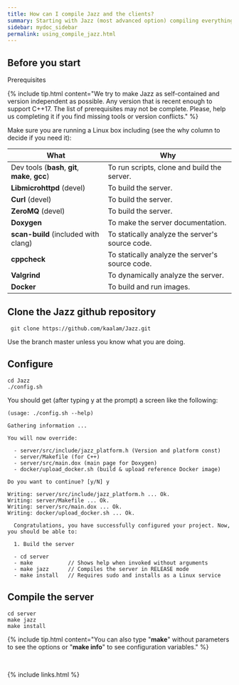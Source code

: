 ```yaml
---
title: How can I compile Jazz and the clients?
summary: Starting with Jazz (most advanced option) compiling everything form source.
sidebar: mydoc_sidebar
permalink: using_compile_jazz.html
---
```


## Before you start

<span class="label label-info">Prerequisites</span>

{% include tip.html content="We try to make Jazz as self-contained and version independent as possible. Any version that is recent enough
to support C++17. The list of prerequisites may not be complete. Please, help us completing it if you find missing tools or version
conflicts." %}

Make sure you are running a Linux box including (see the why column to decide if you need it):

| What | Why |
|------|-----|
| Dev tools (**bash**, **git**, **make**, **gcc**) | To run scripts, clone and build the server. |
| **Libmicrohttpd** (devel) | To build the server. |
| **Curl** (devel) | To build the server. |
| **ZeroMQ** (devel) | To build the server. |
| **Doxygen** | To make the server documentation. |
| **scan-build** (included with clang) | To statically analyze the server's source code. |
| **cppcheck** | To statically analyze the server's source code. |
| **Valgrind** | To dynamically analyze the server. |
| **Docker** | To build and run images. |

## Clone the Jazz github repository

     git clone https://github.com/kaalam/Jazz.git

Use the branch master unless you know what you are doing.

## Configure

    cd Jazz
    ./config.sh

You should get (after typing y at the prompt) a screen like the following:

    (usage: ./config.sh --help)

    Gathering information ...

    You will now override:

      - server/src/include/jazz_platform.h (Version and platform const)
      - server/Makefile (for C++)
      - server/src/main.dox (main page for Doxygen)
      - docker/upload_docker.sh (build & upload reference Docker image)

    Do you want to continue? [y/N] y

    Writing: server/src/include/jazz_platform.h ... Ok.
    Writing: server/Makefile ... Ok.
    Writing: server/src/main.dox ... Ok.
    Writing: docker/upload_docker.sh ... Ok.

      Congratulations, you have successfully configured your project. Now,
    you should be able to:

      1. Build the server

      - cd server
      - make           // Shows help when invoked without arguments
      - make jazz      // Compiles the server in RELEASE mode
      - make install   // Requires sudo and installs as a Linux service

## Compile the server

    cd server
    make jazz
    make install

{% include tip.html content="You can also type \"**make**\" without parameters to see the options or \"**make info**\" to see configuration
variables." %}

<br/>

{% include links.html %}
